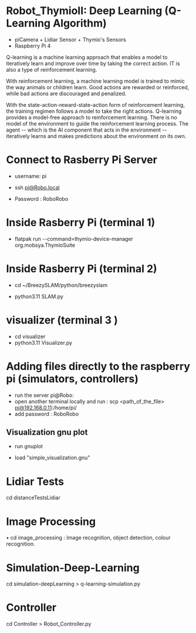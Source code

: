 # Robot_ThymioII: Deep Learning (Q-Learning Algorithm)

- piCamera + Lidiar Sensor + Thymio's Sensors
- Raspberry Pi 4

Q-learning is a machine learning approach that enables a model to iteratively learn and improve over time by taking the correct action. IT is also a type of reinforcement learning.

With reinforcement learning, a machine learning model is trained to mimic the way animals or children learn. Good actions are rewarded or reinforced, while bad actions are discouraged and penalized.

With the state-action-reward-state-action form of reinforcement learning, the training regimen follows a model to take the right actions. Q-learning provides a model-free approach to reinforcement learning. There is no model of the environment to guide the reinforcement learning process. The agent -- which is the AI component that acts in the environment -- iteratively learns and makes predictions about the environment on its own.


# Connect to Rasberry Pi Server

- username: pi

- ssh pi@Robo.local

- Password : RoboRobo 

# Inside Rasberry Pi  (terminal 1)

- flatpak run --command=thymio-device-manager org.mobsya.ThymioSuite

# Inside Rasberry Pi (terminal 2)

- cd ~/BreezySLAM/python/breezyslam

- python3.11 SLAM.py

# visualizer (terminal 3 )

- cd visualizer 
- python3.11 Visualizer.py

# Adding files directly to the raspberry pi (simulators, controllers)

- run the server pi@Robo:
- open another terminal locally and run : scp <path_of_the_file> pi@192.168.0.11:/home/pi/
- add password : RoboRobo 

## Visualization gnu plot 

- run gnuplot

- load "simple_visualization.gnu"

# Lidiar Tests

cd distanceTestsLidiar

# Image Processing 

• cd image_processing : Image recognition, object detection, colour recognition.

# Simulation-Deep-Learning 

cd simulation-deepLearning > q-learning-simulation.py  

# Controller 

cd Controller  > Robot_Controller.py